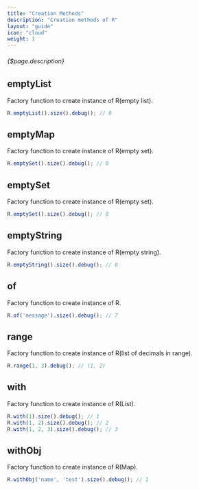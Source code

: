```yaml
---
title: "Creation Methods"
description: "Creation methods of R"
layout: "guide"
icon: "cloud"
weight: 1
---
```


###### {$page.description}

<article id="1">

## emptyList

Factory function to create instance of R(empty list).

```javascript
R.emptyList().size().debug(); // 0
```

</article>


<article id="2">

## emptyMap

Factory function to create instance of R(empty set).

```javascript
R.emptySet().size().debug(); // 0
```

</article>


<article id="3">

## emptySet

Factory function to create instance of R(empty set).

```javascript
R.emptySet().size().debug(); // 0
```

</article>


<article id="4">

## emptyString

Factory function to create instance of R(empty string).

```javascript
R.emptyString().size().debug(); // 0
```

</article>


<article id="5">

## of

Factory function to create instance of R.

```javascript
R.of('message').size().debug(); // 7
```

</article>


<article id="6">

## range

Factory function to create instance of R(list of decimals in range).

```javascript
R.range(1, 3).debug(); // (1, 2)
```

</article>


<article id="7">

## with

Factory function to create instance of R(List).

```javascript
R.with(1).size().debug(); // 1
R.with(1, 2).size().debug(); // 2
R.with(1, 2, 3).size().debug(); // 3
```

</article>


<article id="8">

## withObj

Factory function to create instance of R(Map).

```javascript
R.withObj('name', 'test').size().debug(); // 1
```

</article>
